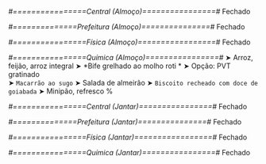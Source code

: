 
*#================Central (Almoço)================#*
Fechado

*#==============Prefeitura (Almoço)===============#*
Fechado

*#================Física (Almoço)=================#*
Fechado

*#================Química (Almoço)================#*
➤ Arroz, feijão, arroz integral
➤ *Bife grelhado ao molho roti *
➤ Opção: PVT gratinado  
➤ `Macarrão ao sugo`
➤ Salada de almeirão 
➤ `Biscoito recheado com doce de goiabada`
➤ Minipão, refresco
%

*#================Central (Jantar)================#*
Fechado

*#==============Prefeitura (Jantar)===============#*
Fechado

*#================Física (Jantar)=================#*
Fechado

*#================Química (Jantar)================#*
Fechado
